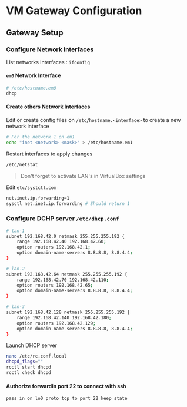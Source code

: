 # VM Gateway Configuration

## Gateway Setup

### Configure Network Interfaces

List networks interfaces : `ifconfig`

#### `em0` Network Interface

```bash
# /etc/hostname.em0
dhcp
```

#### Create others Network Interfaces

Edit or create config files on `/etc/hostname.<interface>` to create a new network interface

```bash
# For the network 1 on em1
echo "inet <network> <mask>" > /etc/hostname.em1
```

Restart interfaces to apply changes

```bash
/etc/netstat
```

> Don't forget to activate LAN's in VirtualBox settings

Edit `etc/systctl.com`

```bash
net.inet.ip.forwarding=1
sysctl net.inet.ip.forwarding # Should return 1
```

### Configure DCHP server `/etc/dhcp.conf`

```bash
# lan-1
subnet 192.168.42.0 netmask 255.255.255.192 {
    range 192.168.42.40 192.168.42.60;
    option routers 192.168.42.1;
    option domain-name-servers 8.8.8.8, 8.8.4.4;
}

# lan-2
subnet 192.168.42.64 netmask 255.255.255.192 {
    range 192.168.42.70 192.168.42.110;
    option routers 192.168.42.65;
    option domain-name-servers 8.8.8.8, 8.8.4.4;
}

# lan-3
subnet 192.168.42.128 netmask 255.255.255.192 {
    range 192.168.42.140 192.168.42.180;
    option routers 192.168.42.129;
    option domain-name-servers 8.8.8.8, 8.8.4.4;
}
```

Launch DHCP server

```bash
nano /etc/rc.conf.local
dhcpd_flags=""
rcctl start dhcpd
rcctl check dhcpd
```

#### Authorize forwardin port 22 to connect with ssh

```bash
pass in on lo0 proto tcp to port 22 keep state
```
